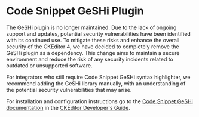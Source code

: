 Code Snippet GeSHi Plugin
==================================================

The GeSHi plugin is no longer maintained. Due to the lack of ongoing support and updates, potential security vulnerabilities have been identified with its continued use. To mitigate these risks and enhance the overall security of the CKEditor 4, we have decided to completely remove the GeSHi plugin as a dependency. This change aims to maintain a secure environment and reduce the risk of any security incidents related to outdated or unsupported software.

For integrators who still require Code Snippet GeSHi syntax highlighter, we recommend adding the GeSHi library manually, with an understanding of the potential security vulnerabilities that may arise.

For installation and configuration instructions go to the [Code Snippet GeSHi documentation](https://ckeditor.com/docs/ckeditor4/latest/features/codesnippetgeshi.html) in the [CKEditor Developer's Guide](https://ckeditor.com/docs/ckeditor4/latest/guide.html).
